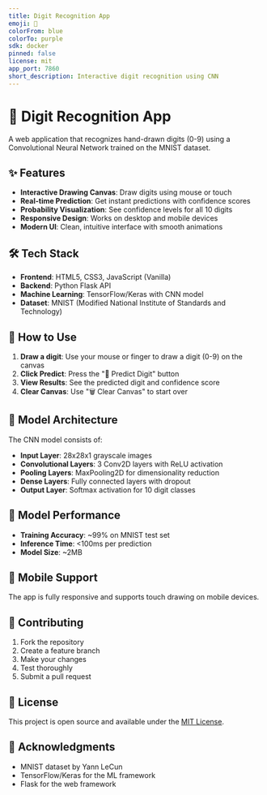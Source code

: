 ```yaml
---
title: Digit Recognition App
emoji: 🔢
colorFrom: blue
colorTo: purple
sdk: docker
pinned: false
license: mit
app_port: 7860
short_description: Interactive digit recognition using CNN
---
```


# 🎯 Digit Recognition App

A web application that recognizes hand-drawn digits (0-9) using a Convolutional Neural Network trained on the MNIST dataset.

## ✨ Features

- **Interactive Drawing Canvas**: Draw digits using mouse or touch
- **Real-time Prediction**: Get instant predictions with confidence scores
- **Probability Visualization**: See confidence levels for all 10 digits
- **Responsive Design**: Works on desktop and mobile devices
- **Modern UI**: Clean, intuitive interface with smooth animations

## 🛠️ Tech Stack

- **Frontend**: HTML5, CSS3, JavaScript (Vanilla)
- **Backend**: Python Flask API
- **Machine Learning**: TensorFlow/Keras with CNN model
- **Dataset**: MNIST (Modified National Institute of Standards and Technology)

## 🚀 How to Use

1. **Draw a digit**: Use your mouse or finger to draw a digit (0-9) on the canvas
2. **Click Predict**: Press the "🔮 Predict Digit" button
3. **View Results**: See the predicted digit and confidence score
4. **Clear Canvas**: Use "🗑️ Clear Canvas" to start over

## 🧠 Model Architecture

The CNN model consists of:
- **Input Layer**: 28x28x1 grayscale images
- **Convolutional Layers**: 3 Conv2D layers with ReLU activation
- **Pooling Layers**: MaxPooling2D for dimensionality reduction
- **Dense Layers**: Fully connected layers with dropout
- **Output Layer**: Softmax activation for 10 digit classes

## 🔮 Model Performance

- **Training Accuracy**: ~99% on MNIST test set
- **Inference Time**: <100ms per prediction
- **Model Size**: ~2MB

## 📱 Mobile Support

The app is fully responsive and supports touch drawing on mobile devices.

## 🤝 Contributing

1. Fork the repository
2. Create a feature branch
3. Make your changes
4. Test thoroughly
5. Submit a pull request

## 📄 License

This project is open source and available under the [MIT License](LICENSE).

## 🙏 Acknowledgments

- MNIST dataset by Yann LeCun
- TensorFlow/Keras for the ML framework
- Flask for the web framework